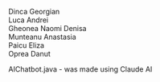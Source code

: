 Dinca Georgian <br/>
Luca Andrei <br/>
Gheonea Naomi Denisa <br/>
Munteanu Anastasia <br/>
Paicu Eliza <br/>
Oprea Danut <br/>

AIChatbot.java - was made using Claude AI <br/>
